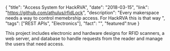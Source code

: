 {
  "title": "Access System for HackRVA",
  "date": "2018-03-15",
  "link": "https://github.com/athulus/rfidLock",
  "description": "Every makerspace needs a way to control memebrship access. For HackRVA this is that way ",
  "tags": ["REST APIs", "Electronics"],
  "fact": "",
  "featured":true
}

This project includes electronic and  hardware designs for RFID scanners, a web server, and database to handle requests from the reader and manage the users that need access.
